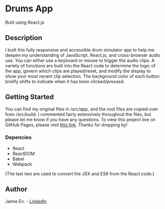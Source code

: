 # Drums App
Built using React.js

## Description

I built this fully responsive and accessible drum simulator app to help me deepen my understanding of JavaScript, React.js, and cross-browser audio use. You can either use a keyboard or mouse to trigger the audio clips. A variety of functions are built into the React code to determine the logic of the app, govern which clips are played/reset, and modify the display to show your most recent clip selection. The background color of each button briefly shifts to indicate when it has been clicked/pressed.

## Getting Started

You can find my original files in /src/app, and the root files are copied over from /src/build. I commented fairly extensively throughout the files, but please let me know if you have any questions. To view this project live on GitHub Pages, please visit [this link](https://jamie-ev.github.io/Drums_App/). Thanks for dropping by!

### Depencies

* React
* ReactDOM
* Babel
* Webpack

(The last two are used to convert the JSX and ES6 from the React code.)

## Author

Jamie Ev. - [LinkedIn](https://www.linkedin.com/in/jamie-ev)
